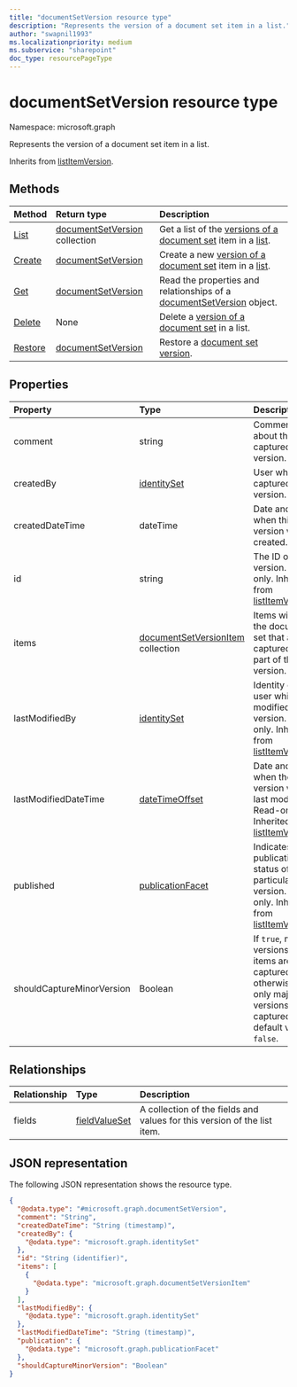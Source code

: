 ```yaml
---
title: "documentSetVersion resource type"
description: "Represents the version of a document set item in a list."
author: "swapnil1993"
ms.localizationpriority: medium
ms.subservice: "sharepoint"
doc_type: resourcePageType
---
```


# documentSetVersion resource type

Namespace: microsoft.graph

Represents the version of a document set item in a list.

Inherits from [listItemVersion](../resources/listitemversion.md).

## Methods
|Method|Return type|Description|
|:---|:---|:---|
|[List](../api/listitem-list-documentsetversions.md)|[documentSetVersion](../resources/documentsetversion.md) collection|Get a list of the [versions of a document set](../resources/documentsetversion.md) item in a [list](../resources/list.md).|
|[Create](../api/listitem-post-documentsetversions.md)|[documentSetVersion](../resources/documentsetversion.md)|Create a new [version of a document set](../resources/documentsetversion.md) item in a [list](../resources/list.md).|
|[Get](../api/documentsetversion-get.md)|[documentSetVersion](../resources/documentsetversion.md)|Read the properties and relationships of a [documentSetVersion](../resources/documentsetversion.md) object.|
|[Delete](../api/documentsetversion-delete.md)|None|Delete a [version of a document set](../resources/documentsetversion.md) in a list.|
|[Restore](../api/documentsetversion-restore.md)|[documentSetVersion](../resources/documentsetversion.md)|Restore a [document set version](../resources/documentsetversion.md).|


## Properties
|Property|Type|Description|
|:---|:---|:---|
| comment | string | Comment about the captured version.|
| createdBy   | [identitySet](../resources/identityset.md) | User who captured the version.|
| createdDateTime     | dateTime | Date and time when this version was created.|
| id                  | string                                               | The ID of the version. Read-only. Inherited from [listItemVersion](../resources/listitemversion.md).|
| items     | [documentSetVersionItem](../resources/documentsetversionitem.md) collection | Items within the document set that are captured as part of this version.|
| lastModifiedBy       | [identitySet](../resources/identityset.md)           | Identity of the user which last modified the version. Read-only. Inherited from [listItemVersion](../resources/listitemversion.md).|
| lastModifiedDateTime | [dateTimeOffset](../resources/timestamp.md)          | Date and time when the version was last modified. Read-only. Inherited from [listItemVersion](../resources/listitemversion.md).     |
| published            | [publicationFacet](../resources/publicationfacet.md) | Indicates the publication status of this particular version. Read-only. Inherited from [listItemVersion](../resources/listitemversion.md).|
| shouldCaptureMinorVersion | Boolean  | If `true`, minor versions of items are also captured; otherwise, only major versions are captured. The default value is `false`.|

## Relationships
|Relationship|Type|Description|
|:---|:---|:---|
| fields        | [fieldValueSet](../resources/fieldvalueset.md) | A collection of the fields and values for this version of the list item. |

## JSON representation
The following JSON representation shows the resource type.
<!-- {
  "blockType": "resource",
  "keyProperty": "id",
  "@odata.type": "microsoft.graph.documentSetVersion",
  "baseType": "microsoft.graph.listItemVersion",
  "openType": false
}
-->
``` json
{
  "@odata.type": "#microsoft.graph.documentSetVersion",
  "comment": "String",
  "createdDateTime": "String (timestamp)",
  "createdBy": {
    "@odata.type": "microsoft.graph.identitySet"
  },
  "id": "String (identifier)",
  "items": [
    {
      "@odata.type": "microsoft.graph.documentSetVersionItem"
    }
  ],
  "lastModifiedBy": {
    "@odata.type": "microsoft.graph.identitySet"
  },
  "lastModifiedDateTime": "String (timestamp)",
  "publication": {
    "@odata.type": "microsoft.graph.publicationFacet"
  },
  "shouldCaptureMinorVersion": "Boolean"
}
```

